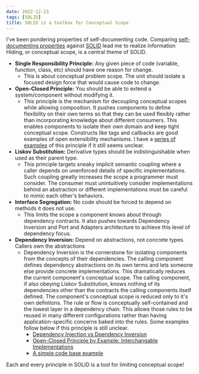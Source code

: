```yaml
---
date: 2022-12-23
tags: [SOLID]
title: SOLID is a toolbox for Conceptual Scope
---
```


I've been pondering properties of self-documenting code. Comparing [self-documenting properties](../../posts/2022/2022-12-09-Properties-of-self-documenting-code.md) against [SOLID](https://en.wikipedia.org/wiki/SOLID) lead me to realize Information Hiding, or conceptual scope, is a central theme of SOLID.
<!--more-->


- **Single Responsibility Principle:** Any given piece of code (variable, function, class, etc) should have one reason for change. 
  - This is about conceptual problem scope. The unit should isolate a focused design force that would cause code to change.
- **Open-Closed Principle:** You should be able to extend a system/component without modifying it. 
  - This principle is the mechanism for decoupling conceptual scopes while allowing composition. It pushes components to define flexibility on their own terms so that they can be used flexibly rather than incorporating knowledge about different consumers. This enables components to isolate their own domain and keep tight conceptual scope. Constructs like tags and callbacks are good examples of open extensibility mechanisms. I have a [series of examples](../../posts/Open-Closed-by-Example/2023-03-02-0-Intro-to-OCP.md) of this principle if it still seems unclear.
- **Liskov Substitution:** Derivative types should be indistinguishable when used as their parent type. 
  - This principle targets sneaky implicit semantic coupling where a caller depends on unenforced details of specific implementations. Such coupling greatly increases the scope a programmer must consider. The consumer must unintuitively consider implementations behind an abstraction or different implementations must be careful to mimic each other's behaviors.
- **Interface Segregation:** No code should be forced to depend on methods it does not use.
  -  This limits the scope a component knows about through dependency contracts. It also pushes towards Dependency Inversion and Port and Adapters architecture to achieve this level of dependency focus. 
- **Dependency Inversion:** Depend on abstractions, not concrete types. Callers own the abstractions
  - Dependency Inversion is the cornerstone for isolating components from the concepts of their dependencies. The calling component defines dependency abstractions on its own terms and lets someone else provide concrete implementations. This dramatically reduces the current component's conceptual scope. The calling component, if also obeying Liskov Substitution, knows nothing of its dependencies other than the contracts the calling components itself defined. The component's conceptual scope is reduced only to it's own defintions. The rule or flow is conceptually self-contained and the lowest layer in a dependency chain. This allows those rules to be reused in many different configurations rather than having application-specific concerns baked into the rules. Some examples follow below if this principle is still unclear. 
    - [Dependency Injection vs Dpendency Inversion](../../posts/2022/2022-07-03-Dependency-injection-vs-Dependency-Inversion.md)
    - [Open-Closed Principle by Example: Interchangable Implementations](../../posts/Open-Closed-by-Example/2023-03-02-3-Interchangable-Dependencies.md)
    - [A simple code base example](https://github.com/farlee2121/DependencyInversionExample)


Each and every principle in SOLID is a tool for limiting conceptual scope!

<!-- READ: I've never heard [GRASP](https://en.wikipedia.org/wiki/GRASP_(object-oriented_design)) -->

<!-- Q: how do my properties stack up against SOLID?
- is there really need for a new set?
- One diff is that mine is a set of properties, not a set of principles. 
  - Though half of them are directly taken from principles... (IH, Proximity)

frame as continuation of exploring how well those properties work, not a competition


Can't say for sure, but I'd say SOLID stems from considering the design level.
My set stems from thinking about construction. Naming, proximity, and consistency feel like fairly concrete actions toward style / understanding. Scope is a bit harder to understand and several major components are addressed by SOLID. 
- actually, I think just about everything in SOLID could fit under scope Liskov Substitution is partially consistency

Not entirely fair because SOLID also addresses understanding, just at a more conceptual level. -->